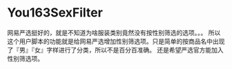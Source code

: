 # You163SexFilter
网易严选挺好的，就是不知道为啥服装类别竟然没有按性别筛选的选项。。。
所以这个用户脚本的功能就是给网易严选增加性别筛选项。只是简单的按商品名中出现了『男』『女』字样进行了分类，所以不是百分百准确。
还是希望严选官方能加入性别筛选项。
